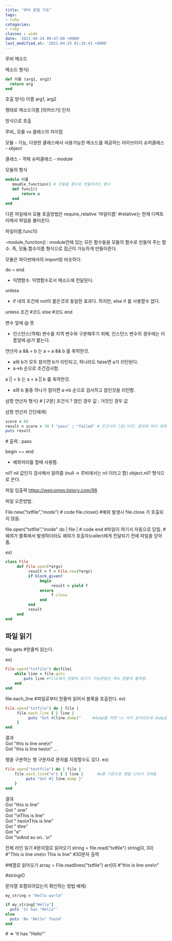 ```yaml
---
title: "루비 문법 기초"
tags:
- ruby
categories:
- ruby
classes : wide
date: '2021-04-24 09:47:00 +0900'
last_modified_at: '2021-04-25 01:35:43 +0900'
---
```


루비 메소드


메소드 형식)
```ruby
def 이름 (arg1, arg2)
  return arg
end
```

호출 방식)
이름 arg1, arg2

형태로 메소드이름 [띄어쓰기] 인자

방식으로 호출




루비_ 모듈 vs 클래스의 차이점


모듈 - 기능, 다양한 클래스에서 사용가능한 메소드를 제공하는 라이브러리
슈퍼클래스 - object

클래스 - 객체
슈퍼클래스 - module



모듈의 형식
```ruby
module 이름
   moudle_function() # 모듈을 함수로 만들어주는 함수
   def func1()
       return a
   end
end
```

다른 파일에서 모듈 호출방법은
require_relative '파일이름'
#relative는 현재 디렉토리에서 파일을 불러온다.

파일이름.func1()


-module_function() : module안에 있는 모든 함수들을 모듈의 함수로 만들어 주는 함수. 즉, 모듈.함수이름 형식으로 접근이 가능하게 만들어준다.

모듈은 파이썬에서의 import랑 비슷하다.


do ~ end
- 익명함수. 익명함수로서 메소드에 전달된다.


unless
- if 내의 조건에 not이 붙은것과 동일한 효과다. 하지만, else if 를 사용할수 없다.

unless 조건
#코드
else
#코드
end

변수 앞에 @ 뜻
- 인스턴스(객체) 변수를 지역 변수와 구분해주기 위해, 인스턴스 변수의 경우에는 이름앞에 @가 붙는다.

연산자
a && = b 는 a = a && b 를 축약한것.
- a와 b가 모두 참이면 b가 리턴되고, 하나라도 false면 a가 리턴된다.
- a->b 순으로 조건검사함.

a || = b 는 a = a || b 를 축약한것.
- a와 b 둘중 하나가 참이면 a->b 순으로 검사하고 참인것을 리턴함.

삼항 연산자
형식)
\# \[구문] 조건식 ? 참인 경우 값 : 거짓인 경우 값

삼항 연산자 간단예제)
```ruby
score = 80
result = score > 70 ? "pass" : "failed" # 조건식의 [참/거짓] 결과에 따라 좌측의 result에 값을 대입한다.
puts result
```
\# 출력 : pass


begin ~~ end
- 예외처리를 할때 사용함.

nil? nil 값인지 검사해서 알려줌 (null -> 루비에서는 nil 이라고 함)
object.nil? 형식으로 쓴다.




파일 입출력
https://weicomes.tistory.com/98

파일 오픈방법.

File.new("txtfile","mode")
\# code
file.close() #예외 발생시 file.close 가 호출되지 않음.

file.open("txtfile","mode" do | file |
\# code
end #파일이 여기서 자동으로 닫힘.
#예외가 블록에서 발생하더라도 예외가 호출자(caller)에게 전달되기 전에 파일을 닫아줌.

ex)
```ruby
class File 
     def File.open(*args)
          result = f = File.new(*args)
          if block_given?
               begin
                    result = yield f
               ensure
                    f.close
               end
          end 
          result 
     end
end
```

파일 읽기
-----
file.gets #한줄씩 읽는다.

ex)
```ruby
File.open("txtfile") do|file|
    while line = file.gets
        puts line #file예서 한줄씩 읽기가 가능한동안 계속 한줄씩 출력함.
    end
end
```
file.each_line #파일로부터 한줄씩 읽어서 블록을 호출한다.
ex)
```ruby
File.open("txtfile") do | file |
     file.each_line { | line | 
          puts "Got #{line.dump}"     #dump를 하면 \n 까지 읽어오는데 dump를 안하고 line 만 출력하면 \n 은 적용되지만 문자는 출력안됨
     }
end
```
결과
<br>Got "this is line one\n"
<br>Got "this is line two\n"
...


행을 구분하는 행 구분자로 문자를 지정할수도 있다.
ex)
```ruby
File.open("testfile") do | file |
    file.each_line("e") { | line |      #e를 기준으로 행을 나눠서 가져옴
         puts "Got #{ line.dump }"
    }
end
```
결과
<br>Got "this is line"
<br>Got " one"
<br>Got "\nThis is line"
<br>Got " two\nThis is line"
<br>Got " thre"
<br>Got "e"
<br>Got "\nAnd so on.. \n"


전체 라인 읽기
#문자열로 읽어오기
string = file.read("txtfile")
string[0, 30] #"This is line one\n This is line"  #30문자 출력

#배열로 읽어오기
array = File.readlines("txtfile")
arr[0]     #"this is line one\n"

#stringIO



문자열 포함되어있는지 확인하는 방법 예제)
```ruby
my_string = "Hello world"

if my_string["Hello"]
  puts 'It has "Hello"'
else
  puts 'No "Hello" found'
end
```
\# => 'It has "Hello"'
